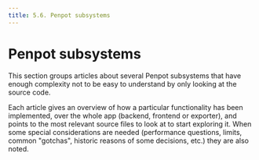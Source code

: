 ```yaml
---
title: 5.6. Penpot subsystems
---
```


# Penpot subsystems

This section groups articles about several Penpot subsystems that have enough
complexity not to be easy to understand by only looking at the source code.

Each article gives an overview of how a particular functionality has been
implemented, over the whole app (backend, frontend or exporter), and points to
the most relevant source files to look at to start exploring it. When some
special considerations are needed (performance questions, limits, common
"gotchas", historic reasons of some decisions, etc.) they are also noted.

